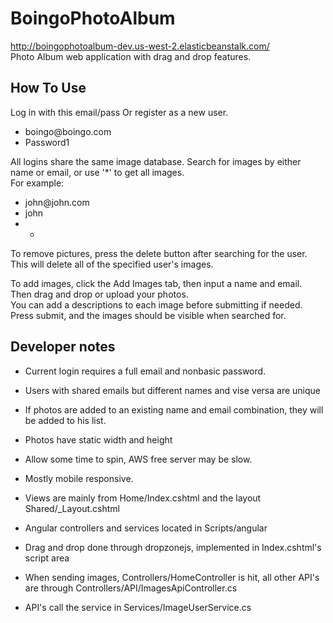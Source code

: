 # BoingoPhotoAlbum  
<http://boingophotoalbum-dev.us-west-2.elasticbeanstalk.com/>  
Photo Album web application with drag and drop features. 
  
## How To Use  
Log in with this email/pass Or register as a new user.
   - boingo@boingo<span></span>.com
   - Password1  

  
All logins share the same image database.
Search for images by either name or email, or use '*' to get all images.  
For example:  
   - john@john<span></span>.com
   - john  
   - *  
   
 To remove pictures, press the delete button after searching for the user.  
 This will delete all of the specified user's images.  
   
 To add images, click the Add Images tab, then input a name and email.  
 Then drag and drop or upload your photos.  
 You can add a descriptions to each image before submitting if needed.  
 Press submit, and the images should be visible when searched for.  
  

## Developer notes  
- Current login requires a full email and nonbasic password.
- Users with shared emails but different names and vise versa are unique  
- If photos are added to an existing name and email combination, they will be added to his list.  
- Photos have static width and height
- Allow some time to spin, AWS free server may be slow.
- Mostly mobile responsive.  
  
- Views are mainly from Home/Index.cshtml and the layout Shared/_Layout.cshtml  
- Angular controllers and services located in Scripts/angular  
- Drag and drop done through dropzonejs, implemented in Index.cshtml's script area  
- When sending images, Controllers/HomeController is hit, all other API's are through Controllers/API/ImagesApiController.cs  
- API's call the service in Services/ImageUserService.cs


